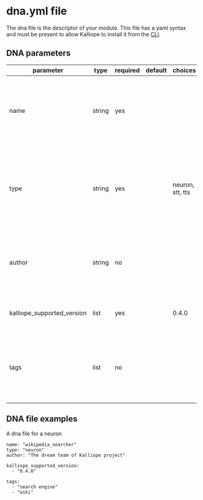 # dna.yml file

The dna file is the descriptor of your module.
This file has a yaml syntax and must be present to allow Kalliope to install it from the [CLI](../kalliope_cli.md).

## DNA parameters

| parameter                  | type   | required | default | choices          | comment                                                                                                                               |
|----------------------------|--------|----------|---------|------------------|---------------------------------------------------------------------------------------------------------------------------------------|
| name                       | string | yes      |         |                  | Lowercase. It will be the name of the folder installed in ressources_dir for the target type of resource                              |
| type                       | string | yes      |         | neuron, stt, tts | The type of resource. This will be used by Kalliope install process to place the resource in the right directory set in resources_dir |
| author                     | string | no       |         |                  | String that contain info about the author of the modul like a name or a github profile page                                           |
| kalliope_supported_version | list   | yes      |         | 0.4.0            | list of kalliope version the module support. E.g `- 0.4.0`                                                                            |
| tags                       | list   | no       |         |                  | list of tags that can help to categorize the module. E.g: "email", "social network", "search engine"                                  |

## DNA file examples

A dna file for a neuron
```
name: "wikipedia_searcher"
type: "neuron"
author: "The dream team of Kalliope project"

kalliope_supported_version:
  - "0.4.0"

tags:
  - "search engine"
  - "wiki"
```